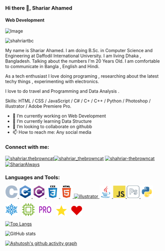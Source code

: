 ### Hi there 👋, Shariar Ahamed
#### Web Development 
![Image](https://github.com/user-attachments/assets/403e0b2a-0c40-4d01-851b-4700863e5179)

<p align="left"> <img src="https://komarev.com/ghpvc/?username=shahriartbc&label=Profile%20views&color=0e75b6&style=flat" alt="shahriartbc" /> </p>

<!--[Web Development ](https://scontent.fdac138-1.fna.fbcdn.net/v/t39.30808-6/328626254_956909441877420_1617260337356723835_n.jpg?stp=c0.47.526.526a_dst-jpg_p526x296&_nc_cat=100&ccb=1-7&_nc_sid=09cbfe&_nc_eui2=AeGMsZ7mhXho3TZqD999vvhHcDpWCM9UXidwOlYIz1ReJ9Mra4f73fAWMBNGjkhIOZ2J0Z2cr3hGjv_G-GyTbn-Q&_nc_ohc=QExPpQtrQOEAX-Zxw7m&_nc_ht=scontent.fdac138-1.fna&oh=00_AfDduGDjd8215dK4MFeI8yIVhUMzDAT6FS5DFTIzeSLZIQ&oe=64BEECAC)-->

My name is Shariar Ahamed. I am doing B.Sc. in Computer Science and Engineering at Daffodil International University. I am living Dhaka , Bangladesh. Talking about the numbers I'm 20 Years Old. I am comfortable to communicate in Bangla , English and Hindi.

As a tech enthusiast I love doing programing , researching about the latest techy things , experimenting with electronics. 

I love to do travel and Programming and Data Analysis .

Skills: HTML / CSS / JavaScript / C# / C+ /  C++ / Python / Photoshop / illustrator /  Adobe Premiere Pro.

- 🔭 I’m currently working on Web Development   
- 🌱 I’m currently learning Data Structure 
- 👯 I’m looking to collaborate on githubb 
- 📫 How to reach me: Any social media 


<h3 align="left">Connect with me:</h3>
<a href="https://fb.com/shahriar.thebrowncat" target="blank"><img align="center" src="https://raw.githubusercontent.com/rahuldkjain/github-profile-readme-generator/master/src/images/icons/Social/facebook.svg" alt="shahriar.thebrowncat" height="30" width="40" /></a><a href="https://instagram.com/shahriar_thebrowncat" target="blank"><img align="center" src="https://raw.githubusercontent.com/rahuldkjain/github-profile-readme-generator/master/src/images/icons/Social/instagram.svg" alt="shahriar_thebrowncat" height="30" width="40" /></a> <a href="https://linkedin.com/in/shahriar-thebrowncat" target="blank"><img align="center" src="https://raw.githubusercontent.com/rahuldkjain/github-profile-readme-generator/master/src/images/icons/Social/linked-in-alt.svg" alt="shahriar-thebrowncat" height="30" width="40" /></a>  <a href="https://twitter.com/ShariarAlways" target="blank"><img align="center" src="https://raw.githubusercontent.com/rahuldkjain/github-profile-readme-generator/master/src/images/icons/Social/twitter.svg" alt="ShariarAlways" height="30" width="40" /></a>



 <h3 align="left">Languages and Tools:</h3>

<p align="left"> <a href="https://www.cprogramming.com/" target="_blank" rel="noreferrer"> <img src="https://raw.githubusercontent.com/devicons/devicon/master/icons/c/c-original.svg" alt="c" width="40" height="40"/> </a> <a href="https://www.w3schools.com/cpp/" target="_blank" rel="noreferrer"> <img src="https://raw.githubusercontent.com/devicons/devicon/master/icons/cplusplus/cplusplus-original.svg" alt="cplusplus" width="40" height="40"/> </a> <a href="https://www.w3schools.com/cs/" target="_blank" rel="noreferrer"> <img src="https://raw.githubusercontent.com/devicons/devicon/master/icons/csharp/csharp-original.svg" alt="csharp" width="40" height="40"/> </a> <a href="https://www.w3schools.com/css/" target="_blank" rel="noreferrer"> <img src="https://raw.githubusercontent.com/devicons/devicon/master/icons/css3/css3-original-wordmark.svg" alt="css3" width="40" height="40"/> </a> <a href="https://www.w3.org/html/" target="_blank" rel="noreferrer"> <img src="https://raw.githubusercontent.com/devicons/devicon/master/icons/html5/html5-original-wordmark.svg" alt="html5" width="40" height="40"/> </a> <a href="https://www.adobe.com/in/products/illustrator.html" target="_blank" rel="noreferrer"> <img src="https://www.vectorlogo.zone/logos/adobe_illustrator/adobe_illustrator-icon.svg" alt="illustrator" width="40" height="40"/> </a> <a href="https://www.java.com" target="_blank" rel="noreferrer"> <img src="https://raw.githubusercontent.com/devicons/devicon/master/icons/java/java-original.svg" alt="java" width="40" height="40"/> </a> <a href="https://developer.mozilla.org/en-US/docs/Web/JavaScript" target="_blank" rel="noreferrer"> <img src="https://raw.githubusercontent.com/devicons/devicon/master/icons/javascript/javascript-original.svg" alt="javascript" width="40" height="40"/> </a> <a href="https://www.photoshop.com/en" target="_blank" rel="noreferrer"> <img src="https://raw.githubusercontent.com/devicons/devicon/master/icons/photoshop/photoshop-line.svg" alt="photoshop" width="40" height="40"/> </a> <a href="https://www.python.org" target="_blank" rel="noreferrer"> <img src="https://raw.githubusercontent.com/devicons/devicon/master/icons/python/python-original.svg" alt="python" width="40" height="40"/> </a> </p>


<a href='https://archiveprogram.github.com/'><img src='https://raw.githubusercontent.com/acervenky/animated-github-badges/master/assets/acbadge.gif' width='40' height='40'></a> <a href='https://docs.github.com/en/developers'><img src='https://raw.githubusercontent.com/acervenky/animated-github-badges/master/assets/devbadge.gif' width='40' height='40'></a> <a href='https://github.com/pricing'><img src='https://raw.githubusercontent.com/acervenky/animated-github-badges/master/assets/pro.gif' width='40' height='40'></a> <a href='https://stars.github.com/'><img src='https://raw.githubusercontent.com/acervenky/animated-github-badges/master/assets/starbadge.gif' width='35' height='35'></a> <a href='https://docs.github.com/en/github/supporting-the-open-source-community-with-github-sponsors'><img src='https://raw.githubusercontent.com/acervenky/animated-github-badges/master/assets/sponsorbadge.gif' width='35' height='35'></a> 

<!--[![trophy](https://github-profile-trophy.vercel.app/?username=ShahriarTbc)](https://github.com/ryo-ma/github-profile-trophy)-->

[![Top Langs](https://github-readme-stats.vercel.app/api/top-langs/?username=ShahriarTbc)](https://github.com/anuraghazra/github-readme-stats)

![GitHub stats](https://github-readme-stats.vercel.app/api?username=ShahriarTbc&show_icons=true&count_private=true)  

[![Ashutosh's github activity graph](https://github-readme-activity-graph.vercel.app/graph?username=ShahriarTbc&bg_color=e3e3e3&color=000000&line=0cc048&point=345544&area=true&hide_border=true)](https://github.com/ashutosh00710/github-readme-activity-graph) 
